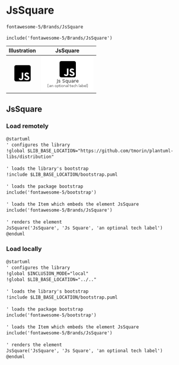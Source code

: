 # JsSquare


```text
fontawesome-5/Brands/JsSquare
```

```text
include('fontawesome-5/Brands/JsSquare')
```



| Illustration | JsSquare |
| :---: | :---: |
| ![illustration for Illustration](../../fontawesome-5/Brands/JsSquare.png) | ![illustration for JsSquare](../../fontawesome-5/Brands/JsSquare.Local.png) |




## JsSquare

### Load remotely
```plantuml
@startuml
' configures the library
!global $LIB_BASE_LOCATION="https://github.com/tmorin/plantuml-libs/distribution"

' loads the library's bootstrap
!include $LIB_BASE_LOCATION/bootstrap.puml

' loads the package bootstrap
include('fontawesome-5/bootstrap')

' loads the Item which embeds the element JsSquare
include('fontawesome-5/Brands/JsSquare')

' renders the element
JsSquare('JsSquare', 'Js Square', 'an optional tech label')
@enduml
```

### Load locally
```plantuml
@startuml
' configures the library
!global $INCLUSION_MODE="local"
!global $LIB_BASE_LOCATION="../.."

' loads the library's bootstrap
!include $LIB_BASE_LOCATION/bootstrap.puml

' loads the package bootstrap
include('fontawesome-5/bootstrap')

' loads the Item which embeds the element JsSquare
include('fontawesome-5/Brands/JsSquare')

' renders the element
JsSquare('JsSquare', 'Js Square', 'an optional tech label')
@enduml
```

